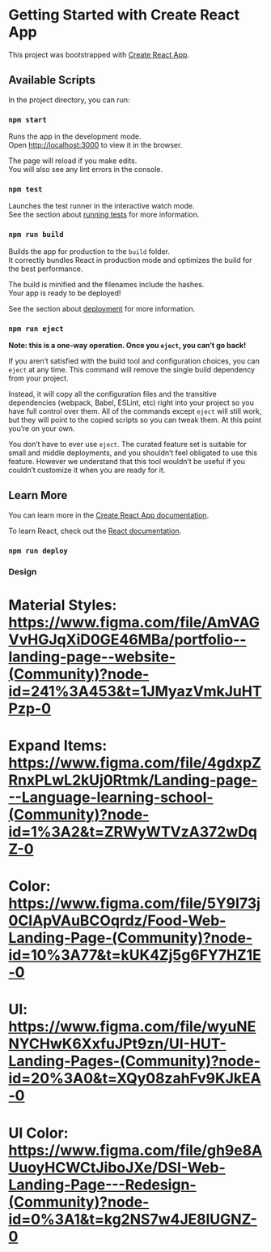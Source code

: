 # Getting Started with Create React App

This project was bootstrapped with [Create React App](https://github.com/facebook/create-react-app).

## Available Scripts

In the project directory, you can run:

### `npm start`

Runs the app in the development mode.\
Open [http://localhost:3000](http://localhost:3000) to view it in the browser.

The page will reload if you make edits.\
You will also see any lint errors in the console.

### `npm test`

Launches the test runner in the interactive watch mode.\
See the section about [running tests](https://facebook.github.io/create-react-app/docs/running-tests) for more information.

### `npm run build`

Builds the app for production to the `build` folder.\
It correctly bundles React in production mode and optimizes the build for the best performance.

The build is minified and the filenames include the hashes.\
Your app is ready to be deployed!

See the section about [deployment](https://facebook.github.io/create-react-app/docs/deployment) for more information.

### `npm run eject`

**Note: this is a one-way operation. Once you `eject`, you can’t go back!**

If you aren’t satisfied with the build tool and configuration choices, you can `eject` at any time. This command will remove the single build dependency from your project.

Instead, it will copy all the configuration files and the transitive dependencies (webpack, Babel, ESLint, etc) right into your project so you have full control over them. All of the commands except `eject` will still work, but they will point to the copied scripts so you can tweak them. At this point you’re on your own.

You don’t have to ever use `eject`. The curated feature set is suitable for small and middle deployments, and you shouldn’t feel obligated to use this feature. However we understand that this tool wouldn’t be useful if you couldn’t customize it when you are ready for it.

## Learn More

You can learn more in the [Create React App documentation](https://facebook.github.io/create-react-app/docs/getting-started).

To learn React, check out the [React documentation](https://reactjs.org/).

### `npm run deploy`

### Design
# Material Styles: https://www.figma.com/file/AmVAGVvHGJqXiD0GE46MBa/portfolio--landing-page--website-(Community)?node-id=241%3A453&t=1JMyazVmkJuHTPzp-0
# Expand Items: https://www.figma.com/file/4gdxpZRnxPLwL2kUj0Rtmk/Landing-page---Language-learning-school-(Community)?node-id=1%3A2&t=ZRWyWTVzA372wDqZ-0
# Color: https://www.figma.com/file/5Y9I73j0CIApVAuBCOqrdz/Food-Web-Landing-Page-(Community)?node-id=10%3A77&t=kUK4Zj5g6FY7HZ1E-0
# UI: https://www.figma.com/file/wyuNENYCHwK6XxfuJPt9zn/UI-HUT-Landing-Pages-(Community)?node-id=20%3A0&t=XQy08zahFv9KJkEA-0
# UI Color: https://www.figma.com/file/gh9e8AUuoyHCWCtJiboJXe/DSI-Web-Landing-Page---Redesign-(Community)?node-id=0%3A1&t=kg2NS7w4JE8lUGNZ-0